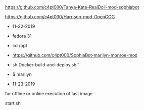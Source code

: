 https://github.com/c4pt000/Tanya-Kate-RealDoll-mod-sophiabot

https://github.com/c4pt000/Harrison-mod-OpenCOG

* 11-22-2019
* fedora 31



* cd /opt
* https://github.com/c4pt000/SophiaBot-marilyn-monroe-mod
* sh Docker-build-and-deploy.sh```
* $ marilyn
* 11-23-2019

for offline or online execution of last image

start.sh

